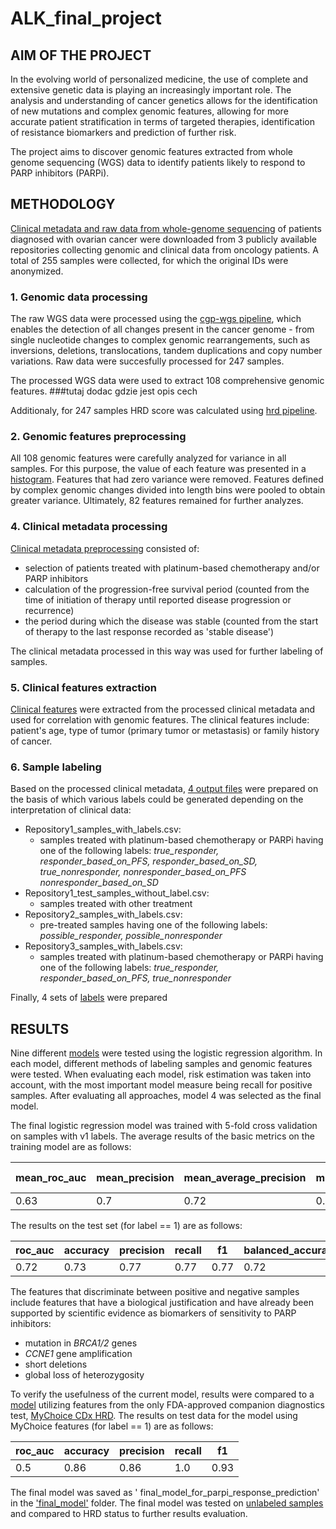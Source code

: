 # ALK_final_project

## AIM OF THE PROJECT

In the evolving world of personalized medicine, the use of complete and extensive genetic data is playing an increasingly important role. The analysis and understanding of cancer genetics allows for the identification of new mutations and complex genomic features, allowing for more accurate patient stratification in terms of targeted therapies, identification of resistance biomarkers and prediction of further risk.

The project aims to discover genomic features extracted from whole genome sequencing (WGS) data to identify patients likely to respond to PARP inhibitors (PARPi).


## METHODOLOGY

[Clinical metadata and raw data from whole-genome sequencing](https://github.com/KlaudiaPacewicz/ALK_final_project/tree/main/original_input_data) of patients diagnosed with ovarian cancer were downloaded from 3 publicly available repositories collecting genomic and clinical data from oncology patients. A total of 255 samples were collected, for which the original IDs were anonymized.

### 1. Genomic data processing

The raw WGS data were processed using the [cgp-wgs pipeline](https://github.com/cancerit/dockstore-cgpwgs), which enables the detection of all changes present in the cancer genome - from single nucleotide changes to complex genomic rearrangements, such as inversions, deletions, translocations, tandem duplications and copy number variations. Raw data were succesfully processed for 247 samples.

The processed WGS data were used to extract 108 comprehensive genomic features. ###tutaj dodac gdzie jest opis cech

Additionaly, for 247 samples HRD score was calculated using [hrd pipeline](https://github.com/eyzhao/hrdetect-pipeline).

### 2. Genomic features preprocessing

All 108 genomic features were carefully analyzed for variance in all samples. For this purpose, the value of each feature was presented in a [histogram](https://github.com/KlaudiaPacewicz/ALK_final_project/tree/main/data_preprocessing/genetic_data_preprocessing). Features that had zero variance were removed. Features defined by complex genomic changes divided into length bins were pooled to obtain greater variance. Ultimately, 82 features remained for further analyzes.

### 4. Clinical metadata processing

[Clinical metadata preprocessing](https://github.com/KlaudiaPacewicz/ALK_final_project/tree/main/data_preprocessing/clinical_metadata_preprocessing) consisted of:
* selection of patients treated with platinum-based chemotherapy and/or PARP inhibitors
* calculation of the progression-free survival period (counted from the time of initiation of therapy until reported disease progression or recurrence)
* the period during which the disease was stable (counted from the start of therapy to the last response recorded as 'stable disease')

The clinical metadata processed in this way was used for further labeling of samples.

### 5. Clinical features extraction

[Clinical features](https://github.com/KlaudiaPacewicz/ALK_final_project/tree/main/clinical_features) were extracted from the processed clinical metadata and used for correlation with genomic features. The clinical features include: patient's age, type of tumor (primary tumor or metastasis) or family history of cancer.


### 6. Sample labeling

Based on the processed clinical metadata, [4 output files](https://github.com/KlaudiaPacewicz/ALK_final_project/tree/main/labels/basis_for_sample_labeling) were prepared on the basis of which various labels could be generated depending on the interpretation of clinical data:
  * Repository1_samples_with_labels.csv:
      * samples treated with platinum-based chemotherapy or PARPi having one of the following labels: *true_responder, responder_based_on_PFS, responder_based_on_SD, true_nonresponder,              nonresponder_based_on_PFS nonresponder_based_on_SD*
  * Repository1_test_samples_without_label.csv:
      * samples treated with other treatment
  * Repository2_samples_with_labels.csv:
     * pre-treated samples having one of the following labels: *possible_responder, possible_nonresponder*
  * Repository3_samples_with_labels.csv:
    * samples treated with platinum-based chemotherapy or PARPi having one of the following labels: *true_responder, responder_based_on_PFS, true_nonresponder*

Finally, 4 sets of [labels](https://github.com/KlaudiaPacewicz/ALK_final_project/tree/main/labels) were prepared

## RESULTS

Nine different [models](https://github.com/KlaudiaPacewicz/ALK_final_project/tree/main/models) were tested using the logistic regression algorithm. In each model, different methods of labeling samples and genomic features were tested.  When evaluating each model, risk estimation was taken into account, with the most important model measure being recall for positive samples. After evaluating all approaches, model 4 was selected as the final model.

The final logistic regression model was trained with 5-fold cross validation on samples with v1 labels. The average results of the basic metrics on the training model are as follows:

| mean_roc_auc | mean_precision | mean_average_precision | mean_recall | mean f1 | mean balanced_accuracy | mean positive_likelihood_ratio |
|----------|----------|----------|----------|----------|----------|----------|
| 0.63    | 0.7   | 0.72  | 0.76 | 0.72 | 0.61 | 1.41


The results on the test set (for label == 1) are as follows:

| roc_auc | accuracy | precision | recall | f1 | balanced_accuracy |
|----------|----------|----------|----------|----------|----------|
| 0.72    | 0.73   | 0.77  | 0.77 | 0.77 | 0.72 | 

The features that discriminate between positive and negative samples include features that have a biological justification and have already been supported by scientific evidence as biomarkers of sensitivity to PARP inhibitors:

* mutation in *BRCA1/2* genes
* *CCNE1* gene amplification
* short deletions
* global loss of heterozygosity

To verify the usefulness of the current model, results were compared to a [model](https://github.com/KlaudiaPacewicz/ALK_final_project/tree/main/models/model_logistic_regression_v8) utilizing features from the only FDA-approved companion diagnostics test, [MyChoice CDx HRD](https://myriad.com/genetic-tests/mychoicecdx-tumor-test/). The results on test data for the model using MyChoice features (for label == 1) are as follows:

| roc_auc | accuracy | precision | recall | f1 |
|----------|----------|----------|----------|----------|
| 0.5    | 0.86   | 0.86  | 1.0 | 0.93 |


The final model was saved as ' final_model_for_parpi_response_prediction' in the ['final_model'](https://github.com/KlaudiaPacewicz/ALK_final_project/tree/main/final_model) folder. The final model was tested on [unlabeled samples](https://github.com/KlaudiaPacewicz/ALK_final_project/blob/main/final_model/Model_test_on_blind_samples.ipynb) and compared to HRD status to further results evaluation.

